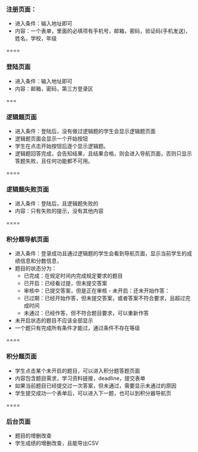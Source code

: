 ### 注册页面：

-	进入条件：输入地址即可
-	内容：一个表单，里面的必填项有手机号，邮箱，密码，验证码(手机发送)，姓名，学校，年级

====

### 登陆页面

-	进入条件：输入地址即可
-	内容：邮箱，密码，第三方登录区

===

### 逻辑题页面

-	进入条件：登陆后，没有做过逻辑题的学生会显示逻辑题页面
-	逻辑题页面会显示一个开始按钮
-	学生在点击开始按钮后逐个显示逻辑题。
-	逻辑题回答完成，会告知结果，且结果合格，则会进入导航页面，否则只显示答题失败，且任何功能都不可用。

====

### 逻辑题失败页面

-	进入条件：登陆后，且逻辑题失败的
-	内容：只有失败的提示，没有其他内容

====

### 积分题导航页面

-	进入条件：登录成功且通过逻辑题的学生会看到导航页面，显示当前学生的成绩信息和分数信息，
-	题目的状态分为：
	-	已完成：在规定时间内完成规定要求的题目
	-	已开启：已经看过提，但未提交答案
	-	审核中：已提交答案，但是正在审核 - 未开启：还未开始作答：
	-	已过期：已经开始作答，但未提交答案，或者答案不符合要求，且超过完成时间
	-	未通过：已经作答，但不符合题目要求，可以重新作答
-	未开启状态的题目不应该全部显示
-	一个题只有完成所有条件才能过，通过条件不存在等级

====

### 积分题页面

-	学生点击某个未开启的题目，可以进入积分题答题页面
-	内容包含题目需求，学习资料链接，deadline，提交表单
-	如果当前题目已经提交过一次答案，但未通过，需要显示未通过的原因
-	学生提交成功一个表单后，可以进入下一题，也可以到积分器导航页

====

### 后台页面

-	题目的增删改查
-	学生成绩的增删改查，且能导出CSV

